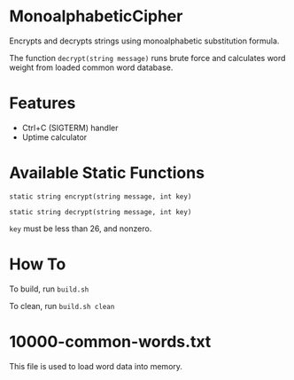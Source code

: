 # MonoalphabeticCipher

Encrypts and decrypts strings using monoalphabetic substitution formula.

The function `decrypt(string message)` runs brute force and calculates word weight from loaded common word database.

# Features

* Ctrl+C (SIGTERM) handler
* Uptime calculator

# Available Static Functions

`static string encrypt(string message, int key)`

`static string decrypt(string message, int key)`

`key` must be less than 26, and nonzero.

# How To

To build, run `build.sh`

To clean, run `build.sh clean`

# 10000-common-words.txt

This file is used to load word data into memory.
